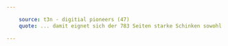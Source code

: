 ```yaml
---

    source: t3n - digitial pioneers (47)
    quote: ... damit eignet sich der 783 Seiten starke Schinken sowohl als Einstiegslektüre als auch als Nachschlagewerk für Fortgeschrittene

---
```

